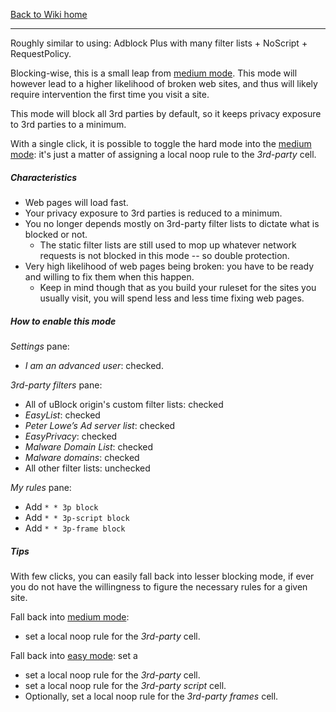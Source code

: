 [Back to Wiki home](https://github.com/gorhill/uBlock/wiki)

***

Roughly similar to using: Adblock Plus with many filter lists + NoScript + RequestPolicy.

Blocking-wise, this is a small leap from [medium mode](https://github.com/gorhill/uBlock/wiki/Blocking-mode:-medium-mode). This mode will however lead to a higher likelihood of broken web sites, and thus will likely require intervention the first time you visit a site.

This mode will block all 3rd parties by default, so it keeps privacy exposure to 3rd parties to a minimum.

With a single click, it is possible to toggle the hard mode into the [medium mode](https://github.com/gorhill/uBlock/wiki/Blocking-mode:-medium-mode): it's just a matter of assigning a local noop rule to the _3rd-party_ cell.

##### Characteristics

- Web pages will load fast.
- Your privacy exposure to 3rd parties is reduced to a minimum.
- You no longer depends mostly on 3rd-party filter lists to dictate what is blocked or not.
    - The static filter lists are still used to mop up whatever network requests is not blocked in this mode -- so double protection.
- Very high likelihood of web pages being broken: you have to be ready and willing to fix them when this happen.
    - Keep in mind though that as you build your ruleset for the sites you usually visit, you will spend less and less time fixing web pages.

##### How to enable this mode

_Settings_ pane:
- _I am an advanced user_: checked.

_3rd-party filters_ pane:
- All of uBlock origin's custom filter lists: checked
- _EasyList_: checked
- _Peter Lowe’s Ad server list_: checked
- _EasyPrivacy_: checked
- _Malware Domain List‎_: checked
- _Malware domains_: checked
- All other filter lists: unchecked

_My rules_ pane:
- Add `* * 3p block`
- Add `* * 3p-script block`
- Add `* * 3p-frame block`

##### Tips

With few clicks, you can easily fall back into lesser blocking mode, if ever you do not have the willingness to figure the necessary rules for a given site.

Fall back into [medium mode](https://github.com/gorhill/uBlock/wiki/Blocking-mode:-medium-mode):
- set a local noop rule for the _3rd-party_ cell.

Fall back into [easy mode](https://github.com/gorhill/uBlock/wiki/Blocking-mode:-easy-mode): set a 
- set a local noop rule for the _3rd-party_ cell.
- set a local noop rule for the _3rd-party script_ cell.
- Optionally, set a local noop rule for the _3rd-party frames_ cell.
